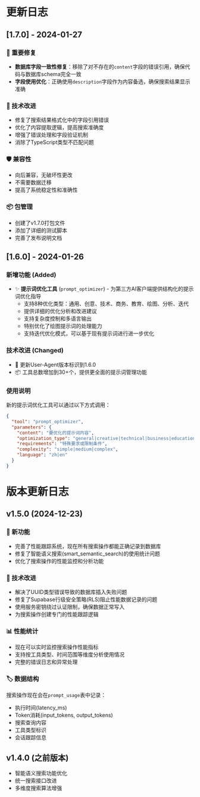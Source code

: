 # 更新日志

## [1.7.0] - 2024-01-27

### 🎯 重要修复
- **数据库字段一致性修复**：移除了对不存在的`content`字段的错误引用，确保代码与数据库schema完全一致
- **字段使用优化**：正确使用`description`字段作为内容备选，确保搜索结果显示准确

### 🔧 技术改进
- 修复了搜索结果格式化中的字段引用错误
- 优化了内容提取逻辑，提高搜索准确度
- 增强了错误处理和字段验证机制
- 消除了TypeScript类型不匹配问题

### 🛡️ 兼容性
- 向后兼容，无破坏性更改
- 不需要数据迁移
- 提高了系统稳定性和准确性

### 📦 包管理
- 创建了v1.7.0打包文件
- 添加了详细的测试脚本
- 完善了发布说明文档

## [1.6.0] - 2024-01-26

### 新增功能 (Added)
- ✨ **提示词优化工具** (`prompt_optimizer`) - 为第三方AI客户端提供结构化的提示词优化指导
  - 支持8种优化类型：通用、创意、技术、商务、教育、绘图、分析、迭代
  - 提供详细的优化分析和改进建议
  - 支持复杂度控制和多语言输出
  - 特别优化了绘图提示词的处理能力
  - 支持迭代优化模式，可以基于现有提示词进行进一步优化

### 技术改进 (Changed)
- 🔧 更新User-Agent版本标识到1.6.0
- 📦 工具总数增加到30+个，提供更全面的提示词管理功能

### 使用说明
新的提示词优化工具可以通过以下方式调用：
```json
{
  "tool": "prompt_optimizer",
  "parameters": {
    "content": "要优化的提示词内容",
    "optimization_type": "general|creative|technical|business|educational|drawing|analysis|iteration",
    "requirements": "特殊要求或限制条件",
    "complexity": "simple|medium|complex",
    "language": "zh|en"
  }
}
```

# 版本更新日志

## v1.5.0 (2024-12-23)

### 🎉 新功能
- 完善了性能跟踪系统，现在所有搜索操作都能正确记录到数据库
- 修复了智能语义搜索(smart_semantic_search)的使用统计问题
- 优化了搜索操作的性能监控和分析功能

### 🔧 技术改进
- 解决了UUID类型错误导致的数据库插入失败问题
- 修复了Supabase行级安全策略(RLS)阻止性能数据记录的问题
- 使用服务密钥绕过认证限制，确保数据正常写入
- 为搜索操作创建专门的性能跟踪逻辑

### 📊 性能统计
- 现在可以实时监控搜索操作性能指标
- 支持按工具类型、时间范围等维度分析使用情况
- 完整的错误日志和异常处理

### 🏷️ 数据结构
搜索操作现在会在`prompt_usage`表中记录：
- 执行时间(latency_ms)
- Token消耗(input_tokens, output_tokens) 
- 搜索查询内容
- 工具类型标识
- 会话跟踪信息

## v1.4.0 (之前版本)
- 智能语义搜索功能优化
- 统一搜索接口改进
- 多维度搜索算法增强